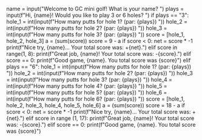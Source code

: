 name = input("Welcome to GC mini golf! What is your name? ")
plays = input(f"Hi, {name}! Would you like to play 3 or 6 holes? ")
if plays == "3":
    hole_1 = int(input(f"How many putts for hole 1? (par: {plays}) "))
    hole_2 = int(input(f"How many putts for hole 2? (par: {plays}) "))
    hole_3 = int(input(f"How many putts for hole 3? (par: {plays}) "))
    score = [hole_1, hole_2, hole_3]
    a = (sum(score))
    score = 9 - a
    if score < 0:
        net = score * -1
        print(f"Nice try, {name}... Your total score was: +{net}.")
    elif score in range(1, 8):
        print(f"Great job, {name}! Your total score was: -{score}.")
    elif score == 0:
        print(f"Good game, {name}. You total score was {score}")
elif plays == "6":
    hole_1 = int(input(f"How many putts for hole 1? (par: {plays}) "))
    hole_2 = int(input(f"How many putts for hole 2? (par: {plays}) "))
    hole_3 = int(input(f"How many putts for hole 3? (par: {plays}) "))
    hole_4 = int(input(f"How many putts for hole 4? (par: {plays}) "))
    hole_5 = int(input(f"How many putts for hole 5? (par: {plays}) "))
    hole_6 = int(input(f"How many putts for hole 6? (par: {plays}) "))
    score = [hole_1, hole_2, hole_3, hole_4, hole_5, hole_6]
    a = (sum(score))
    score = 18 - a
    if score < 0:
        net = score * -1
        print(f"Nice try, {name}... Your total score was: +{net}.")
    elif score in range (1, 17):
        print(f"Great job, {name}! Your total score was: -{score}.")
    elif score == 0:
        print(f"Good game, {name}. You total score was {score}")
